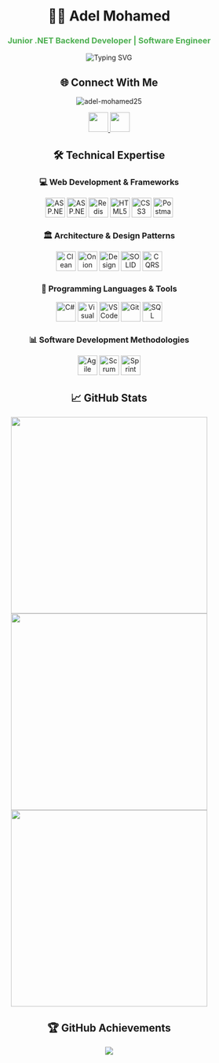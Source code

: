 <h1 align="center">👨‍💻 Adel Mohamed</h1>
<h3 align="center" style="color: #4CAF50;">Junior .NET Backend Developer | Software Engineer</h3>

<div align="center">
  <img src="https://readme-typing-svg.demolab.com?font=Fira+Code&pause=1000&color=4CAF50&center=true&width=435&lines=I'm+Backend+Developer;.NET+Enthusiast;Passionate+about+Scalable+Systems;Learning+Never+Stops" alt="Typing SVG" />
</div>

<h2 align="center">🌐 Connect With Me</h2>
<p align="center"> 
  <img src="https://komarev.com/ghpvc/?username=adel-mohamed25&label=Profile%20views&color=0e75b6&style=flat" alt="adel-mohamed25" />
</p>
<p align="center">
  <a href="https://www.linkedin.com/in/adelmohamed25/" target="_blank">
    <img src="https://img.icons8.com/color/48/000000/linkedin.png" width="40" height="40"/>
  </a>
  <a href="mailto:your.email@example.com" target="_blank">
    <img src="https://img.icons8.com/color/48/000000/gmail.png" width="40" height="40"/>
  </a>
</p>

<h2 align="center">🛠️ Technical Expertise</h2>

<h3 align="center">💻 Web Development & Frameworks</h3>
<p align="center">
  <img src="https://cdn.jsdelivr.net/gh/devicons/devicon/icons/dotnetcore/dotnetcore-original.svg" width="40" height="40" title="ASP.NET Core"/>
  <img src="https://cdn.jsdelivr.net/gh/devicons/devicon/icons/dot-net/dot-net-original-wordmark.svg" width="40" height="40" title="ASP.NET"/>
  <img src="https://cdn.jsdelivr.net/gh/devicons/devicon/icons/redis/redis-original.svg" width="40" height="40" title="Redis"/>
  <img src="https://cdn.jsdelivr.net/gh/devicons/devicon/icons/html5/html5-original.svg" width="40" height="40" title="HTML5"/>
  <img src="https://cdn.jsdelivr.net/gh/devicons/devicon/icons/css3/css3-original.svg" width="40" height="40" title="CSS3"/>
  <img src="https://www.vectorlogo.zone/logos/getpostman/getpostman-icon.svg" width="40" height="40" title="Postman"/>
</p>

<h3 align="center">🏛️ Architecture & Design Patterns</h3>
<p align="center">
  <img src="https://img.icons8.com/color/48/000000/design.png" width="40" height="40" title="Clean Architecture"/>
  <img src="https://img.icons8.com/color/48/000000/stack.png" width="40" height="40" title="Onion Architecture"/>
  <img src="https://img.icons8.com/color/48/000000/pattern.png" width="40" height="40" title="Design Patterns"/>
  <img src="https://img.icons8.com/color/48/000000/solid-principles.png" width="40" height="40" title="SOLID Principles"/>
  <img src="https://img.icons8.com/color/48/000000/cqrs.png" width="40" height="40" title="CQRS"/>
</p>

<h3 align="center">🔧 Programming Languages & Tools</h3>
<p align="center">
  <img src="https://cdn.jsdelivr.net/gh/devicons/devicon/icons/csharp/csharp-original.svg" width="40" height="40" title="C#"/>
  <img src="https://cdn.jsdelivr.net/gh/devicons/devicon/icons/visualstudio/visualstudio-plain.svg" width="40" height="40" title="Visual Studio"/>
  <img src="https://cdn.jsdelivr.net/gh/devicons/devicon/icons/vscode/vscode-original.svg" width="40" height="40" title="VS Code"/>
  <img src="https://cdn.jsdelivr.net/gh/devicons/devicon/icons/git/git-original.svg" width="40" height="40" title="Git"/>
  <img src="https://cdn.jsdelivr.net/gh/devicons/devicon/icons/microsoftsqlserver/microsoftsqlserver-plain.svg" width="40" height="40" title="SQL Server"/>
</p>

<h3 align="center">📊 Software Development Methodologies</h3>
<p align="center">
  <img src="https://cdn.jsdelivr.net/gh/devicons/devicon/icons/agile/agile-original.svg" width="40" height="40" title="Agile"/>
  <img src="https://img.icons8.com/color/48/000000/scrum.png" width="40" height="40" title="Scrum"/>
  <img src="https://img.icons8.com/color/48/000000/sprint.png" width="40" height="40" title="Sprint"/>
</p>

<h2 align="center">📈 GitHub Stats</h2>
<div align="center">
  <img width="400" src="https://github-readme-stats.vercel.app/api?username=adel-mohamed25&show_icons=true&theme=default&hide_border=true" />
  <img width="400" src="https://github-readme-streak-stats.herokuapp.com/?user=adel-mohamed25&hide_border=true" />
</div>
<div align="center">
  <img width="400" src="https://github-readme-stats.vercel.app/api/top-langs/?username=adel-mohamed25&layout=compact&hide_border=true" />
</div>

<h2 align="center">🏆 GitHub Achievements</h2>
<div align="center">
  <img src="https://github-profile-trophy.vercel.app/?username=adel-mohamed25&row=2&column=4&margin-w=15&margin-h=15&no-bg=true" />
</div>
